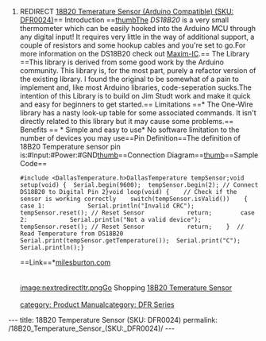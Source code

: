 <ol>
<li>REDIRECT <a href="18B20_Temerature_Sensor_(Arduino_Compatible)_(SKU:_DFR0024)" title="wikilink">18B20 Temerature Sensor (Arduino Compatible) (SKU: DFR0024)</a>== Introduction ==<a href="image:18B20_Temperature_Sensor.jpg" title="wikilink">thumbThe</a> <em>DS18B20</em> is a very small thermometer which can be easily hooked into the Arduino MCU through any digital input! It requires very little in the way of additional support, a couple of resistors and some hookup cables and you're set to go.For more information on the DS18B20 check out <a href="http://www.maxim-ic.com/quick_view2.cfm?qv_pk=2812">Maxim-IC</a>.== The Library ==This library is derived from some good work by the Arduino community. This library is, for the most part, purely a refactor version of the existing library. I found the original to be somewhat of a pain to implement and, like most Arduino libraries, code-seperation sucks.The intention of this Library is to build on Jim Studt work and make it quick and easy for beginners to get started.== Limitations ==* The One-Wire library has a nasty look-up table for some associated commands. It isn't directly related to this library but it may cause some problems.== Benefits == * Simple and easy to use* No software limitation to the number of devices you may use==Pin Definition==The definition of 18B20 Temperature sensor pin is:#Input:#Power:#GND<a href="image:DISensor_PD.jpg" title="wikilink">thumb</a>==Connection Diagram==<a href="image:DigitalSensor_CD.jpg" title="wikilink">thumb</a>==Sample Code==
<pre><code>#include &lt;DallasTemperature.h&gt;DallasTemperature tempSensor;void setup(void) {  Serial.begin(9600);  tempSensor.begin(2); // Connect DS18B20 to Digital Pin 2}void loop(void) {    // Check if the sensor is working correctly    switch(tempSensor.isValid())    {        case 1:            Serial.println(&quot;Invalid CRC&quot;);            tempSensor.reset(); // Reset Sensor            return;        case 2:            Serial.println(&quot;Not a valid device&quot;);            tempSensor.reset(); // Reset Sensor            return;    }  // Read Temperature from DS18B20  Serial.print(tempSensor.getTemperature());  Serial.print(&quot;C&quot;);  Serial.println();}</code></pre>
<p>==Link==*<a href="http://milesburton.com/Dallas_Temperature_Control_Library">milesburton.com</a><br /><br /><br /><a href="image:nextredirectltr.png" title="wikilink">image:nextredirectltr.pngGo</a> Shopping <a href="http://www.dfrobot.com/index.php?route=product/product&amp;filter_name=18b20&amp;product_id=164">18B20 Temerature Sensor</a><br /><br /><a href="category:_Product_Manual" title="wikilink">category: Product Manual</a><a href="category:_DFR_Series" title="wikilink">category: DFR Series</a></p></li>
</ol>---
title: 18B20 Temperature Sensor (SKU: DFR0024)
permalink: /18B20_Temperature_Sensor_(SKU:_DFR0024)/
---

